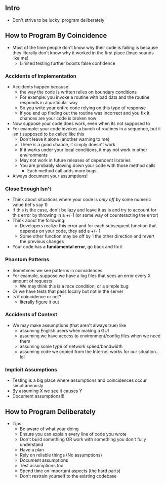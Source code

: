 ## Intro
* Don't strive to be lucky, program deliberately
## How to Program By Coincidence
* Most of the time people don't know why their code is failing is because they literally don't know why it worked in the first place (lmao sounds like me)
	* Limited testing further boosts false confidence
### Accidents of Implementation
* Accidents happen because:
	* the way the code is written relies on boundary conditions
	* For example: you invoke a routine with bad data and the routine responds in a particular way
	* So you write your entire code relying on this type of response
	* If you end up finding out the routine was incorrect and you fix it, chances are your code is broken now
* Now suppose your code does work, even when its not supposed to
* For example: your code invokes a bunch of routines in a sequence, but it isn't supposed to be called like this
	* Don't leave it alone (another warning to me)
	* There is a good chance, it simply doesn't work
	* If it works under your local conditions, it may not work in other environments
	* May not work in future releases of dependent libraries
	* You are probably slowing down your code with those method calls
		* Each method call adds more bugs
* Always document your assumptions!
### Close Enough Isn't
* Think about situations where your code is *only off* by some numeric value (let's say 1)
* If this is the case, don't be lazy and leave it as is and try to account for this error by throwing in a +/-1 (or some way of counteracting the error)
* Think about the following:
	* Developers realize this error and for each subsequent function that depends on your code, they add a +/- 1
	* Some other function may be off by 1 the other direction and revert the previous changes
* Your code has a **fundamental error**, go back and fix it
### Phantom Patterns
* Sometimes we see patterns in coincidences
* For example, suppose we have a log files that sees an error every X amount of requests
	* We may think this is a race condition, or a simple bug
* Or we have tests that pass locally but not in the server
* Is it coincidence or not?
	* literally figure it out
### Accidents of Context
* We may make assumptions (that aren't always true) like
	* assuming English users when making a GUI
	* assuming we have access to environment/config files when we need them
	* assuming some type of network speed/bandwidth
	* assuming code we copied from the Internet works for our situation... lol
### Implicit Assumptions
* Testing is a big place where assumptions and coincidences occur simultaneously
* By assuming X we see it causes Y
* Document assumptions!!!
## How to Program Deliberately
* Tips:
	* Be aware of what your doing
	* Ensure you can explain every line of code you wrote
	* Don't build something OR work with something you don't fully understand
	* Have a plan
	* Rely on reliable things (No assumptions)
	* Document assumptions
	* Test assumptions too
	* Spend time on important aspects (the hard parts)
	* Don't restrain yourself to the existing codebase